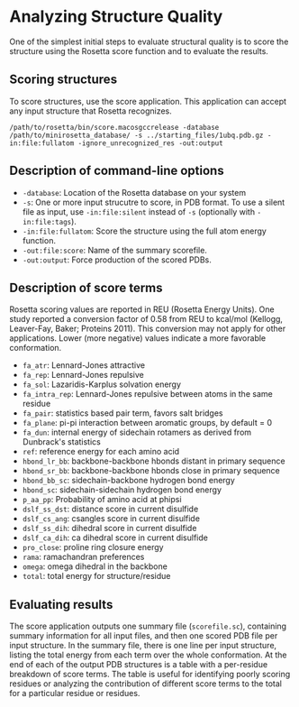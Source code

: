 Analyzing Structure Quality
===========================
One of the simplest initial steps to evaluate structural quality is to score the structure using the Rosetta score function and to evaluate the results.

Scoring structures
------------------
To score structures, use the score application. This application can accept any input structure that Rosetta recognizes.

    /path/to/rosetta/bin/score.macosgccrelease -database /path/to/minirosetta_database/ -s ../starting_files/1ubq.pdb.gz -in:file:fullatom -ignore_unrecognized_res -out:output

Description of command-line options
-----------------------------------
* `-database`: Location of the Rosetta database on your system
* `-s`: One or more input strucutre to score, in PDB format.  To use a silent file as input, use `-in:file:silent` instead of `-s` (optionally with `-in:file:tags`).
* `-in:file:fullatom`: Score the structure using the full atom energy function.
* `-out:file:score`: Name of the summary scorefile.
* `-out:output`: Force production of the scored PDBs.

Description of score terms
--------------------------
Rosetta scoring values are reported in REU (Rosetta Energy Units). One study reported a conversion factor of 0.58 from REU to kcal/mol (Kellogg, Leaver-Fay, Baker; Proteins 2011). This conversion may not apply for other applications. Lower (more negative) values indicate a more favorable conformation.

* `fa_atr`:         Lennard-Jones attractive
* `fa_rep`:         Lennard-Jones repulsive
* `fa_sol`:         Lazaridis-Karplus solvation energy
* `fa_intra_rep`:   Lennard-Jones repulsive between atoms in the same residue
* `fa_pair`:        statistics based pair term, favors salt bridges
* `fa_plane`:       pi-pi interaction between aromatic groups, by default = 0
* `fa_dun`:         internal energy of sidechain rotamers as derived from Dunbrack's statistics
* `ref`:            reference energy for each amino acid
* `hbond_lr_bb`:    backbone-backbone hbonds distant in primary sequence
* `hbond_sr_bb`:    backbone-backbone hbonds close in primary sequence
* `hbond_bb_sc`:    sidechain-backbone hydrogen bond energy
* `hbond_sc`:       sidechain-sidechain hydrogen bond energy
* `p_aa_pp`:        Probability of amino acid at phipsi
* `dslf_ss_dst`:    distance score in current disulfide
* `dslf_cs_ang`:    csangles score in current disulfide
* `dslf_ss_dih`:    dihedral score in current disulfide
* `dslf_ca_dih`:    ca dihedral score in current disulfide
* `pro_close`:      proline ring closure energy
* `rama`:           ramachandran preferences
* `omega`:          omega dihedral in the backbone
* `total`:          total energy for structure/residue

Evaluating results
------------------
The score application outputs one summary file (`scorefile.sc`), containing summary information for all input files, and then one scored PDB file per input structure.
In the summary file, there is one line per input structure, listing the total energy from each term over the whole conformation.
At the end of each of the output PDB structures is a table with a per-residue breakdown of score terms.
The table is useful for identifying poorly scoring residues or analyzing the contribution of different score terms to the total for a particular residue or residues.
